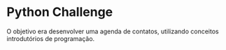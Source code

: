 # Python Challenge
 O objetivo era desenvolver uma agenda de contatos, utilizando conceitos introdutórios de programação.
